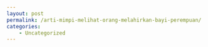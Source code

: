 ```yaml
---
layout: post
permalink: /arti-mimpi-melihat-orang-melahirkan-bayi-perempuan/
categories:
    - Uncategorized
---
```


